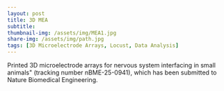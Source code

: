 ```yaml
---
layout: post
title: 3D MEA
subtitle: 
thumbnail-img: /assets/img/MEA1.jpg
share-img: /assets/img/path.jpg
tags: [3D Microelectrode Arrays, Locust, Data Analysis]
---
```


Printed 3D microelectrode arrays for nervous system interfacing in small animals" (tracking number nBME-25-0941), which has been submitted to Nature Biomedical Engineering. 
